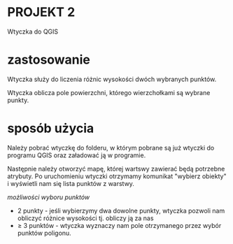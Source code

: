 # PROJEKT 2
Wtyczka do QGIS 
# zastosowanie #
Wtyczka służy do liczenia różnic wysokości dwóch wybranych punktów. 

Wtyczka oblicza pole powierzchni, którego wierzchołkami są wybrane punkty.

# sposób użycia #
Należy pobrać wtyczkę do folderu, w którym pobrane są już wtyczki do programu QGIS oraz załadować ją w programie. 

Następnie należy otworzyć mapę, której wartswy zawierać będą potrzebne atrybuty. Po uruchomieniu wtyczki otrzymamy komunikat "wybierz obiekty" i wyświetli nam się lista punktów z warstwy.

_możliwości wyboru punktów_
- 2 punkty - jeśli wybierzymy dwa dowolne punkty, wtyczka pozwoli nam obliczyć różnice wysokości tj. obliczy ją za nas
- ≥ 3 punktów - wtyczka wyznaczy nam pole otrzymanego przez wybór punktów poligonu.

